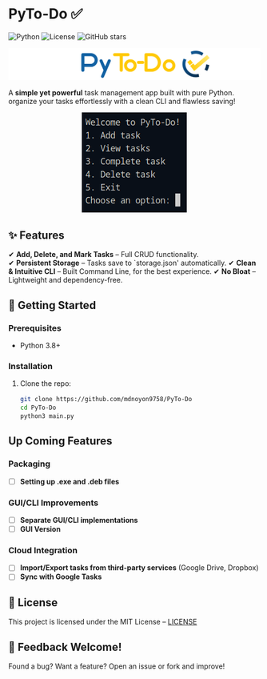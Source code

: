 



#  PyTo-Do ✅

![Python](https://img.shields.io/badge/Python-3.8%2B-blue)
![License](https://img.shields.io/badge/License-MIT-green)
![GitHub stars](https://img.shields.io/github/stars/mdnoyon9758/PyTo-Do?style=social)

![alt text](/assets/Py-ToDoLogo.png)

A **simple yet powerful** task management app built with pure Python. organize your tasks effortlessly with a clean CLI and flawless saving!

<p align="center">
  <img src="/assets/image.png">
</p>

## ✨ Features  
✔ **Add, Delete, and Mark Tasks** – Full CRUD functionality.  
✔ **Persistent Storage** – Tasks save to `storage.json' automatically.
✔ **Clean & Intuitive CLI** – Built Command Line, for the best experience.
✔ **No Bloat** – Lightweight and dependency-free.  

## 🚀 Getting Started  

### Prerequisites  
- Python 3.8+    

### Installation  
1. Clone the repo:  
   ```bash
   git clone https://github.com/mdnoyon9758/PyTo-Do
   cd PyTo-Do
   python3 main.py
   ```

##  Up Coming Features

### Packaging
- [ ] **Setting up .exe and .deb files**

### GUI/CLI Improvements
- [ ] **Separate GUI/CLI implementations** 
- [ ] **GUI Version**
### Cloud Integration
- [ ] **Import/Export tasks from third-party services** (Google Drive, Dropbox)  
- [ ] **Sync with Google Tasks**

## 📜 License
This project is licensed under the MIT License –  [LICENSE](https://github.com/mdnoyon9758/PyTo-Do/blob/main/LICENSE)


## 💬 Feedback Welcome!
Found a bug? Want a feature? Open an issue or fork and improve!
